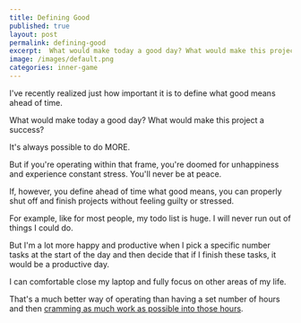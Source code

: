 ```yaml
---
title: Defining Good
published: true
layout: post
permalink: defining-good
excerpt:  What would make today a good day? What would make this project a success?
image: /images/default.png
categories: inner-game
---
```


I've recently realized just how important it is to define what good means ahead of time.

What would make today a good day? What would make this project a success?

It's always possible to do MORE. 

But if you're operating within that frame, you're doomed for unhappiness and experience constant stress. You'll never be at peace.

If, however, you define ahead of time what good means, you can properly shut off and finish projects without feeling guilty or stressed.

For example, like for most people, my todo list is huge. I will never run out of things I could do.

But I'm a lot more happy and productive when I pick a specific number tasks at the start of the day and then decide that if I finish these tasks, it would be a productive day. 

I can comfortable close my laptop and fully focus on other areas of my life.

That's a much better way of operating than having a set number of hours and then [cramming as much work as possible into those hours](/workaholic).